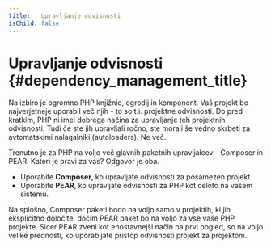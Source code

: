 ```yaml
---
title:   Upravljanje odvisnosti
isChild: false
---
```


# Upravljanje odvisnosti {#dependency_management_title}

Na izbiro je ogromno PHP knjižnic, ogrodij in komponent. Vaš projekt bo najverjetneje uporabil več njih - to so t.i. projektne odvisnosti. Do pred kratkim, PHP ni imel dobrega načina za upravljanje teh projektnih odvisnosti. Tudi če ste jih upravljali ročno, ste morali še vedno skrbeti za avtomatskimi nalagalniki (autoloaders). Ne več.

Trenutno je za PHP na voljo več glavnih paketnih upravljalcev - Composer in PEAR. Kateri je pravi za vas? Odgovor je oba.


 * Uporabite **Composer**, ko upravljate odvisnosti za posamezen projekt.
 * Uporabite **PEAR**, ko upravljate odvisnosti za PHP kot celoto na vašem sistemu.

Na splošno, Composer paketi bodo na voljo samo v projektih, ki jih eksplicitno določite, dočim PEAR paket bo na voljo za vse vaše PHP projekte. Sicer PEAR zveni kot enostavnejši način na prvi pogled, so na voljo velike prednosti, ko uporabljate pristop odvisnosti projekt za projektom.
